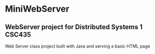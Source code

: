 # MiniWebServer
## WebServer project for Distributed Systems 1 CSC435

Web Server class project built with Java and serving a basic HTML page

